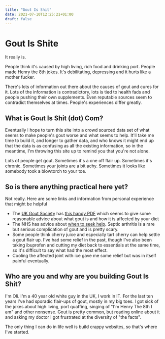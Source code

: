 ```yaml
---
title: "Gout Is Shit"
date: 2021-07-10T12:25:21+01:00
draft: false
---
```

# Gout Is Shite

It really is.

People think it's caused by high living, rich food and drinking port.  People made Henry the 8th jokes.  It's debilitating, depressing and it hurts like a mother fucker.

There's lots of information out there about the causes of gout and cures for it.  Lots of the information is contradictory, lots is tied to health fads and people pushing their own supplements.  Even reputable sources seem to contradict themselves at times.  People's experiences differ greatly.

## What is Gout Is Shit (dot) Com?

Eventually I hope to turn this site into a crowd sourced data set of what seems to make people's gout worse and what seems to help.  It'll take me time to build it, and longer to gather data, and who knows it might end up that the data is as confusing as all the existing information, so in the meantime, I'm throwing this site up to remind you that you're not alone.

Lots of people get gout.  Sometimes it's a one off flair up.  Sometimes it's chronic.  Sometimes your joints are a bit achy.  Sometimes it looks like somebody took a blowtorch to your toe.  

## So is there anything practical here yet?

Not really.  Here are some links and information from personal experience that might be helpful

* The [UK Gout Society](http://www.ukgoutsociety.org) has [this handy PDF](http://www.ukgoutsociety.org/PDFs/goutsociety-allaboutgoutanddiet-0917.pdf) which seems to give some reasonable advice about what gout is and how it is affected by your diet
* The NHS has advice about [when to seek help](https://www.nhs.uk/conditions/gout/).  Septic arthritis is a rare but serious complication of gout and is pretty scary.
* Some people think cherry juice and especially tart cherry can help settle a gout flair up.  I've had some relief in the past, though I've also been taking ibuprofen and cutting my diet back to essentials at the same time, so it's difficult to say what had the most effect.
* Cooling the affected joint with ice gave me some relief but was in itself painful eventually.


## Who are you and why are you building Gout Is Shit?

I'm Oli. I'm a 40 year old white guy in the UK, I work in IT.  For the last ten years I've had sporadic flair-ups of gout, mostly in my big toes.  I got sick of the jokes about high living, port quaffing, singing of "I'm Henry The 8th I am" and other nonsense.  Gout is pretty common, but reading online about it and asking my doctor I got frustrated at the diversity of "the facts".

The only thing I can do in life well is build crappy websites, so that's where I've started.  
